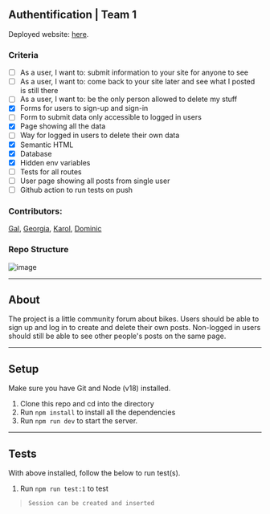 ## Authentification | Team 1

Deployed website: [here](https://week3-authentification-dgkg.fly.dev).

### Criteria

- [ ] As a user, I want to: submit information to your site for anyone to see
- [ ] As a user, I want to: come back to your site later and see what I posted is still there
- [ ] As a user, I want to: be the only person allowed to delete my stuff
- [x] Forms for users to sign-up and sign-in
- [ ] Form to submit data only accessible to logged in users
- [x] Page showing all the data
- [ ] Way for logged in users to delete their own data
- [x] Semantic HTML
- [x] Database
- [x] Hidden env variables
- [ ] Tests for all routes
- [ ] User page showing all posts from single user
- [ ] Github action to run tests on push

### Contributors:

[Gal](https://github.com/GalKJ), [Georgia](https://github.com/rockyrelay), [Karol](https://github.com/Kr33L), [Dominic](https://github.com/dominic_simpson) 

### Repo Structure

![image](https://user-images.githubusercontent.com/105356599/216096785-205d422e-c3b8-44da-aeeb-f73453bc186f.png)

---

## About

The project is a little community forum about bikes. Users should be able to sign up and log in to create and delete their own posts. Non-logged in users should still be able to see other people's posts on the same page.

---

## Setup

Make sure you have Git and Node (v18) installed.

1. Clone this repo and cd into the directory
1. Run `npm install` to install all the dependencies
1. Run `npm run dev` to start the server.

---

## Tests

With above installed, follow the below to run test(s).

1. Run `npm run test:1` to test
> `Session can be created and inserted`
